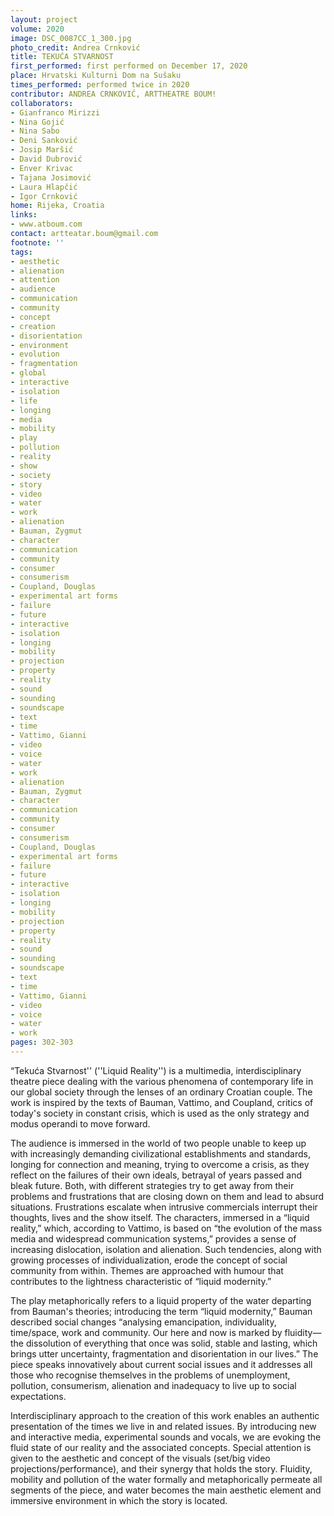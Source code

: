 ```yaml
---
layout: project
volume: 2020
image: DSC_0087CC_1_300.jpg
photo_credit: Andrea Crnković
title: TEKUĆA STVARNOST
first_performed: first performed on December 17, 2020
place: Hrvatski Kulturni Dom na Sušaku
times_performed: performed twice in 2020
contributor: ANDREA CRNKOVIĆ, ARTTHEATRE BOUM!
collaborators:
- Gianfranco Mirizzi
- Nina Gojić
- Nina Sabo
- Deni Sanković
- Josip Maršić
- David Dubrović
- Enver Krivac
- Tajana Josimović
- Laura Hlapčić
- Igor Crnković
home: Rijeka, Croatia
links:
- www.atboum.com
contact: artteatar.boum@gmail.com
footnote: ''
tags:
- aesthetic
- alienation
- attention
- audience
- communication
- community
- concept
- creation
- disorientation
- environment
- evolution
- fragmentation
- global
- interactive
- isolation
- life
- longing
- media
- mobility
- play
- pollution
- reality
- show
- society
- story
- video
- water
- work
- alienation
- Bauman, Zygmut
- character
- communication
- community
- consumer
- consumerism
- Coupland, Douglas
- experimental art forms
- failure
- future
- interactive
- isolation
- longing
- mobility
- projection
- property
- reality
- sound
- sounding
- soundscape
- text
- time
- Vattimo, Gianni
- video
- voice
- water
- work
- alienation
- Bauman, Zygmut
- character
- communication
- community
- consumer
- consumerism
- Coupland, Douglas
- experimental art forms
- failure
- future
- interactive
- isolation
- longing
- mobility
- projection
- property
- reality
- sound
- sounding
- soundscape
- text
- time
- Vattimo, Gianni
- video
- voice
- water
- work
pages: 302-303
---
```


“Tekuća Stvarnost'' (''Liquid Reality'') is a multimedia, interdisciplinary theatre piece dealing with the various phenomena of contemporary life in our global society through the lenses of an ordinary Croatian couple. The work is inspired by the texts of Bauman, Vattimo, and Coupland, critics of today's society in constant crisis, which is used as the only strategy and modus operandi to move forward.

The audience is immersed in the world of two people unable to keep up with increasingly demanding civilizational establishments and standards, longing for connection and meaning, trying to overcome a crisis, as they reflect on the failures of their own ideals, betrayal of years passed and bleak future. Both, with different strategies try to get away from their problems and frustrations that are closing down on them and lead to absurd situations. Frustrations escalate when intrusive commercials interrupt their thoughts, lives and the show itself. The characters, immersed in a “liquid reality,” which, according to Vattimo, is based on “the evolution of the mass media and widespread communication systems,” provides a sense of increasing dislocation, isolation and alienation. Such tendencies, along with growing processes of individualization, erode the concept of social community from within. Themes are approached with humour that contributes to the lightness characteristic of “liquid modernity.” 

The play metaphorically refers to a liquid property of the water departing from Bauman's theories; introducing the term “liquid modernity,” Bauman described social changes “analysing emancipation, individuality, time/space, work and community. Our here and now is marked by fluidity—the dissolution of everything that once was solid, stable and lasting, which brings utter uncertainty, fragmentation and disorientation in our lives.” The piece speaks innovatively about current social issues and it addresses all those who recognise themselves in the problems of unemployment, pollution, consumerism, alienation and inadequacy to live up to social expectations.

Interdisciplinary approach to the creation of this work enables an authentic presentation of the times we live in and related issues. By introducing new and interactive media, experimental sounds and vocals, we are evoking the fluid state of our reality and the associated concepts. Special attention is given to the aesthetic and concept of the visuals (set/big video projections/performance), and their synergy that holds the story. Fluidity, mobility and pollution of the water formally and metaphorically permeate all segments of the piece, and water becomes the main aesthetic element and immersive environment in which the story is located.